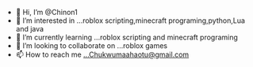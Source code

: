 - 👋 Hi, I’m @Chinon1
- 👀 I’m interested in ...roblox scripting,minecraft programing,python,Lua and java
- 🌱 I’m currently learning ...roblox scripting and minecraft programing 
- 💞️ I’m looking to collaborate on ...roblox games 
- 📫 How to reach me ...Chukwumaahaotu@gmail.com 

<!---
Chinon1/Chinon1 is a ✨ special ✨ repository because its `README.md` (this file) appears on your GitHub profile.
You can click the Preview link to take a look at your changes.
--->

